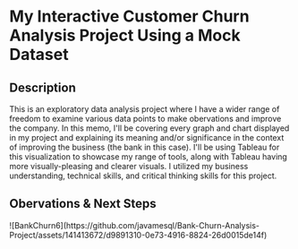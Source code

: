 # My Interactive Customer Churn Analysis Project Using a Mock Dataset
<h2>Description</h2>
This is an exploratory data analysis project where I have a wider range of freedom to examine various data points to make obervations and improve the company. In this memo, I'll be covering every graph and chart displayed in my project and explaining its meaning and/or significance in the context of improving the business (the bank in this case). I'll be using Tableau for this visualization to showcase my range of tools, along with Tableau having more visually-pleasing and clearer visuals. I utilized my business understanding, technical skills, and critical thinking skills for this project. 

<h2>Obervations & Next Steps</h2>
![BankChurn6](https://github.com/javamesql/Bank-Churn-Analysis-Project/assets/141413672/d9891310-0e73-4916-8824-26d0015de14f)
